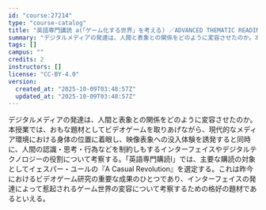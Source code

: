 ```yaml
---
id: "course:27214"
type: "course-catalog"
title: "英語専門講読 a(「ゲーム化する世界」を考える) ／ADVANCED THEMATIC READING (A)"
summary: "デジタルメディアの発達は、人間と表象との関係をどのように変容させたのか。本授業では、おもな題材としてビデオゲームを取りあげながら、現代的なメディア環境における身体の位置に着眼し、映像表象への没入体験を誘発すると同時に、人間の認識・思考・行為…"
tags: []
campus: ""
credits: 2
instructors: []
license: "CC-BY-4.0"
version:
  created_at: "2025-10-09T03:48:57Z"
  updated_at: "2025-10-09T03:48:57Z"
---
```

デジタルメディアの発達は、人間と表象との関係をどのように変容させたのか。本授業では、おもな題材としてビデオゲームを取りあげながら、現代的なメディア環境における身体の位置に着眼し、映像表象への没入体験を誘発すると同時に、人間の認識・思考・行為などを制約しもするインターフェイスやデジタルテクノロジーの役割について考察する。「英語専門購読Ⅰ」では、主要な購読の対象としてイェスパー・ユールの『A Casual Revolution』を選定する。これは昨今におけるビデオゲーム研究の重要な成果のひとつであり、インターフェイスの発達によって惹起されるゲーム世界の変容について考察するための格好の題材であるといえる。
